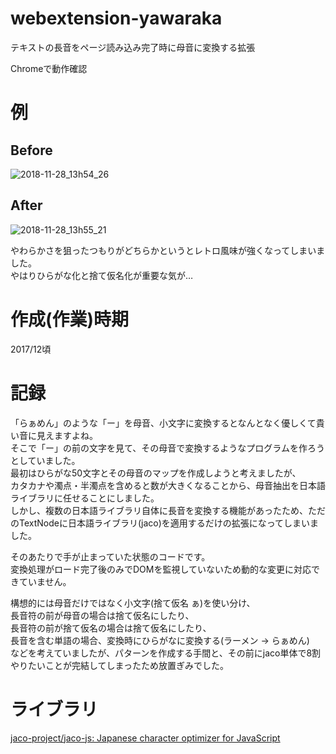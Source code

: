 # webextension-yawaraka
テキストの長音をページ読み込み完了時に母音に変換する拡張  

Chromeで動作確認

# 例

## Before
![2018-11-28_13h54_26](https://user-images.githubusercontent.com/10125386/49130044-62aa7080-f315-11e8-89ab-6547ac463101.png)



## After
![2018-11-28_13h55_21](https://user-images.githubusercontent.com/10125386/49130046-663df780-f315-11e8-8440-3072356a18fa.png)

やわらかさを狙ったつもりがどちらかというとレトロ風味が強くなってしまいました。  
やはりひらがな化と捨て仮名化が重要な気が…

# 作成(作業)時期

2017/12頃

# 記録

「らぁめん」のような「ー」を母音、小文字に変換するとなんとなく優しくて貴い音に見えますよね。  
そこで「ー」の前の文字を見て、その母音で変換するようなプログラムを作ろうとしていました。  
最初はひらがな50文字とその母音のマップを作成しようと考えましたが、  
カタカナや濁点・半濁点を含めると数が大きくなることから、母音抽出を日本語ライブラリに任せることにしました。  
しかし、複数の日本語ライブラリ自体に長音を変換する機能があったため、ただのTextNodeに日本語ライブラリ(jaco)を適用するだけの拡張になってしまいました。

そのあたりで手が止まっていた状態のコードです。  
変換処理がロード完了後のみでDOMを監視していないため動的な変更に対応できていません。

構想的には母音だけではなく小文字(捨て仮名 ぁ)を使い分け、  
長音符の前が母音の場合は捨て仮名にしたり、  
長音符の前が捨て仮名の場合は捨て仮名にしたり、  
長音を含む単語の場合、変換時にひらがなに変換する(ラーメン → らぁめん)  
などを考えていましたが、パターンを作成する手間と、その前にjaco単体で8割やりたいことが完結してしまったため放置ぎみでした。


# ライブラリ

[jaco-project/jaco-js: Japanese character optimizer for JavaScript](https://github.com/jaco-project/jaco-js)

